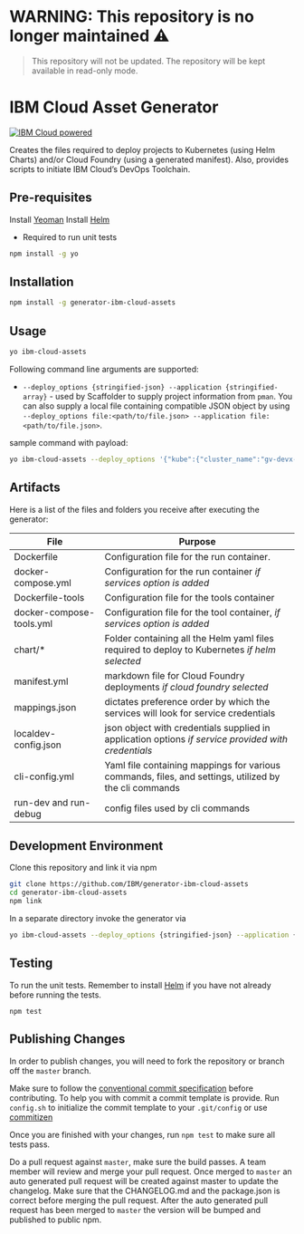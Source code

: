 # WARNING: This repository is no longer maintained :warning:

> This repository will not be updated. The repository will be kept available in read-only mode.

# IBM Cloud Asset Generator

[![IBM Cloud powered][img-ibmcloud-powered]][url-cloud]

[img-ibmcloud-powered]: https://img.shields.io/badge/IBM%20Cloud-powered-blue.svg
[url-cloud]: http://cloud.ibm.com
[url-npm]: https://www.npmjs.com/package/generator-ibm-cloud-assets
[img-license]: https://img.shields.io/npm/l/generator-ibm-cloud-assets.svg
[img-version]: https://img.shields.io/npm/v/generator-ibm-cloud-assets.svg
[img-npm-downloads-monthly]: https://img.shields.io/npm/dm/generator-ibm-cloud-assets.svg
[img-npm-downloads-total]: https://img.shields.io/npm/dt/generator-ibm-cloud-assets.svg

[img-travis-master]: https://travis-ci.org/ibm-developer/generator-ibm-cloud-assets.svg?branch=master
[url-travis-master]: https://travis-ci.org/ibm-developer/generator-ibm-cloud-assets/branches

[img-coveralls-master]: https://coveralls.io/repos/github/ibm-developer/generator-ibm-cloud-assets/badge.svg
[url-coveralls-master]: https://coveralls.io/github/ibm-developer/generator-ibm-cloud-assets

[img-codacy]: https://api.codacy.com/project/badge/Grade/a5893a4622094dc8920c8a372a8d3588?branch=master
[url-codacy]: https://www.codacy.com/app/ibm-developer/generator-ibm-cloud-assets

Creates the files required to deploy projects to Kubernetes (using Helm Charts) and/or Cloud Foundry (using a generated manifest). Also, provides scripts to initiate IBM Cloud’s DevOps Toolchain.

## Pre-requisites

Install [Yeoman](http://yeoman.io)
Install [Helm](https://github.com/kubernetes/helm#install)
 * Required to run unit tests
```bash
npm install -g yo
```

## Installation

```bash
npm install -g generator-ibm-cloud-assets
```

## Usage

```bash
yo ibm-cloud-assets
```

Following command line arguments are supported:
* `--deploy_options {stringified-json} --application {stringified-array}` -  used by Scaffolder to supply project information from `pman`. You can also supply a local file containing compatible JSON object by using `--deploy_options file:<path/to/file.json> --application file:<path/to/file.json>`.

sample command with payload:

```bash
yo ibm-cloud-assets --deploy_options '{"kube":{"cluster_name":"gv-devx-classic-dal1","region":"ibm:ys1:us-south","service_bindings":{"cloudant":"cloudant-gv-spring-ms-test-co1436hv30tbd0j"}}}' --application '{"app_id":"4b3e5cc4-5149-48e2-b711-b3dd80cf3f11","name":"test-genv2-app","language":"NODE","service_credentials":{"cloudant":{"apikey":"REPLACEME.UNKNOWN_SERVICE_NAME.apikey","host":"REPLACEME.UNKNOWN_SERVICE_NAME.host","iam_apikey_description":"REPLACEME.UNKNOWN_SERVICE_NAME.iam_apikey_description","iam_apikey_name":"REPLACEME.UNKNOWN_SERVICE_NAME.iam_apikey_name","iam_role_crn":"crn:v1:bluemix:public:iam::::serviceRole:Manager","iam_serviceid_crn":"REPLACEME.UNKNOWN_SERVICE_NAME.iam_serviceid_crn","password":"REPLACEME.UNKNOWN_SERVICE_NAME.password","port":443,"url":"REPLACEME.UNKNOWN_SERVICE_NAME.url","username":"REPLACEME.UNKNOWN_SERVICE_NAME.username"}}}'
```

## Artifacts

Here is a list of the files and folders you receive after executing the generator:  

File  | Purpose
---       | ---
Dockerfile | Configuration file for the run container.
docker-compose.yml | Configuration for the run container *if services option is added*
Dockerfile-tools | Configuration file for the tools container
docker-compose-tools.yml | Configuration file for the tool container, *if services option is added*
chart/* | Folder containing all the Helm yaml files required to deploy to Kubernetes *if helm selected*
manifest.yml | markdown file for Cloud Foundry deployments *if cloud foundry selected*
mappings.json | dictates preference order by which the services will look for service credentials
localdev-config.json | json object with credentials supplied in application options *if service provided with credentials*
cli-config.yml | Yaml file containing mappings for various commands, files, and settings, utilized by the cli commands
run-dev and run-debug | config files used by cli commands

## Development Environment

Clone this repository and link it via npm

```bash
git clone https://github.com/IBM/generator-ibm-cloud-assets
cd generator-ibm-cloud-assets
npm link
```

In a separate directory invoke the generator via

```bash
yo ibm-cloud-assets --deploy_options {stringified-json} --application {stringified-array}
```

## Testing

To run the unit tests. Remember to install [Helm](https://github.com/kubernetes/helm#install) if you have not already before running the tests.

```
npm test
```

## Publishing Changes

In order to publish changes, you will need to fork the repository or branch off the `master` branch.

Make sure to follow the [conventional commit specification](https://conventionalcommits.org/) before contributing. To help you with commit a commit template is provide. Run `config.sh` to initialize the commit template to your `.git/config` or use [commitizen](https://www.npmjs.com/package/commitizen)

Once you are finished with your changes, run `npm test` to make sure all tests pass.

Do a pull request against `master`, make sure the build passes. A team member will review and merge your pull request.
Once merged to `master` an auto generated pull request will be created against master to update the changelog. Make sure that the CHANGELOG.md and the package.json is correct before merging the pull request. After the auto generated pull request has been merged to `master` the version will be bumped and published to public npm.
